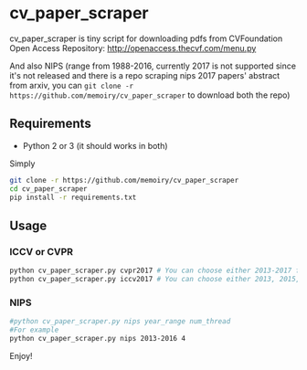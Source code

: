 # cv_paper_scraper

cv_paper_scraper is tiny script for downloading pdfs from CVFoundation Open Access Repository: 
http://openaccess.thecvf.com/menu.py

And also NIPS (range from 1988-2016, currently 2017 is not supported since it's not released and there is a repo scraping nips 2017 papers' abstract from arxiv, you can `git clone -r https://github.com/memoiry/cv_paper_scraper` to download both the repo)

## Requirements

- Python 2 or 3 (it should works in both)

Simply 

```bash
git clone -r https://github.com/memoiry/cv_paper_scraper
cd cv_paper_scraper
pip install -r requirements.txt
```

## Usage

### ICCV or CVPR

```bash
python cv_paper_scraper.py cvpr2017 # You can choose either 2013-2017 for cvpr
python cv_paper_scraper.py iccv2017 # You can choose either 2013, 2015, 2017 for iccv
```


### NIPS
 

```bash
#python cv_paper_scraper.py nips year_range num_thread
#For example
python cv_paper_scraper.py nips 2013-2016 4
```

Enjoy!




